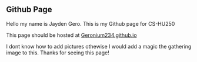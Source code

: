 ## Github Page

Hello my name is Jayden Gero. This is my Github page for CS-HU250

This page should be hosted at [Geronium234.github.io](https://Geronium234.github.io)

I dont know how to add pictures othewise I would add a magic the gathering image to this. Thanks for seeing this page!
